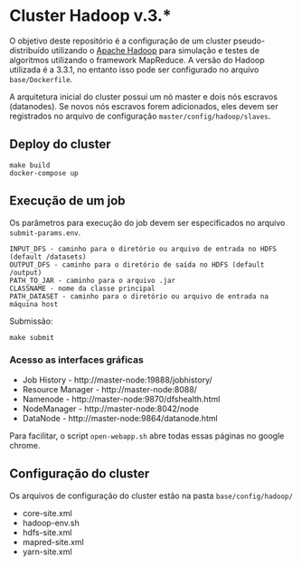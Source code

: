 # Cluster Hadoop v.3.*

O objetivo deste repositório é a configuração de um cluster pseudo-distribuído utilizando o [Apache Hadoop](https://hadoop.apache.org/) para simulação e testes de algoritmos utilizando o framework MapReduce. A versão do Hadoop utilizada é a 3.3.1, no entanto isso pode ser configurado no arquivo ```base/Dockerfile```.

A arquitetura inicial do cluster possui um nó master e dois nós escravos (datanodes). Se novos nós escravos forem adicionados, eles devem ser registrados no arquivo de configuração ```master/config/hadoop/slaves```.
## Deploy do cluster

```
make build
docker-compose up
```

## Execução de um job

Os parâmetros para execução do job devem ser especificados no arquivo ```submit-params.env```.

```
INPUT_DFS - caminho para o diretório ou arquivo de entrada no HDFS (default /datasets)
OUTPUT_DFS - caminho para o diretório de saída no HDFS (default /output)
PATH_TO_JAR - caminho para o arquivo .jar 
CLASSNAME - nome da classe principal
PATH_DATASET - caminho para o diretório ou arquivo de entrada na máquina host
```

Submissão:

```
make submit
```

### Acesso as interfaces gráficas

- Job History - http://master-node:19888/jobhistory/ 
- Resource Manager - http://master-node:8088/
- Namenode - http://master-node:9870/dfshealth.html
- NodeManager - http://master-node:8042/node
- DataNode - http://master-node:9864/datanode.html

Para facilitar, o script ```open-webapp.sh``` abre todas essas páginas no google chrome.

## Configuração do cluster

Os arquivos de configuração do cluster estão na pasta ```base/config/hadoop/```

- core-site.xml
- hadoop-env.sh
- hdfs-site.xml
- mapred-site.xml
- yarn-site.xml

